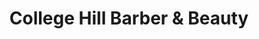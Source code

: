 ---
title: "College Hill Barber & Beauty"
url: /wichita/college-hill-barber-and-beauty/
shop: hairdresser
---